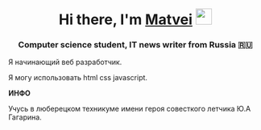 <h1 align="center">Hi there, I'm <a href="https://daniilshat.ru/" target="_blank">Matvei</a> 
<img src="https://github.com/blackcater/blackcater/raw/main/images/Hi.gif" height="32"/></h1>
<h3 align="center">Computer science student, IT news writer from Russia 🇷🇺</h3>
Я начинающий веб разработчик.

Я могу использовать html css javascript.


**ИНФО**


Учусь в люберецком техникуме имени героя совесткого летчика Ю.А Гагарина.







